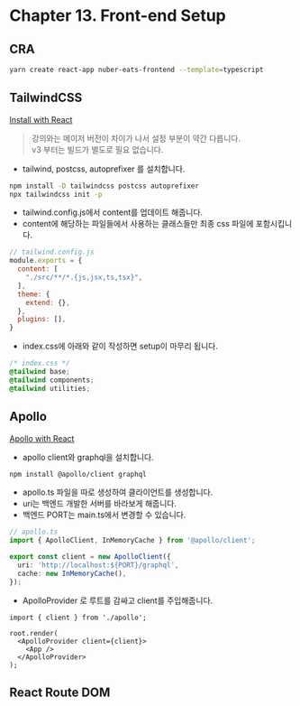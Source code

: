 # Chapter 13. Front-end Setup

## CRA

```bash
yarn create react-app nuber-eats-frontend --template=typescript
```

## TailwindCSS

[Install with React](https://tailwindcss.com/docs/guides/create-react-app)

> 강의와는 메이저 버전이 차이가 나서 설정 부분이 약간 다릅니다.<br/>
> v3 부터는 빌드가 별도로 필요 없습니다.

- tailwind, postcss, autoprefixer 를 설치합니다.

```bash
npm install -D tailwindcss postcss autoprefixer
npx tailwindcss init -p
```

- tailwind.config.js에서 content를 업데이트 해줍니다.
- content에 해당하는 파일들에서 사용하는 클래스들만 최종 css 파일에 포함시킵니다.

```js
// tailwind.config.js
module.exports = {
  content: [
    "./src/**/*.{js,jsx,ts,tsx}",
  ],
  theme: {
    extend: {},
  },
  plugins: [],
}
```

- index.css에 아래와 같이 작성하면 setup이 마무리 됩니다.

```css
/* index.css */
@tailwind base;
@tailwind components;
@tailwind utilities;
```

## Apollo
[Apollo with React](https://www.apollographql.com/docs/react/)

- apollo client와 graphql을 설치합니다.

```bash
npm install @apollo/client graphql
```

- apollo.ts 파일을 따로 생성하여 클라이언트를 생성합니다.
- uri는 백엔드 개발한 서버를 바라보게 해줍니다. 
- 백엔드 PORT는 main.ts에서 변경할 수 있습니다.

```ts
// apollo.ts
import { ApolloClient, InMemoryCache } from '@apollo/client';

export const client = new ApolloClient({
  uri: 'http://localhost:${PORT}/graphql',
  cache: new InMemoryCache(),
});
```

- ApolloProvider 로 루트를 감싸고 client를 주입해줍니다.

```
import { client } from './apollo';

root.render(
  <ApolloProvider client={client}>
    <App />
  </ApolloProvider>
);
```

## React Route DOM